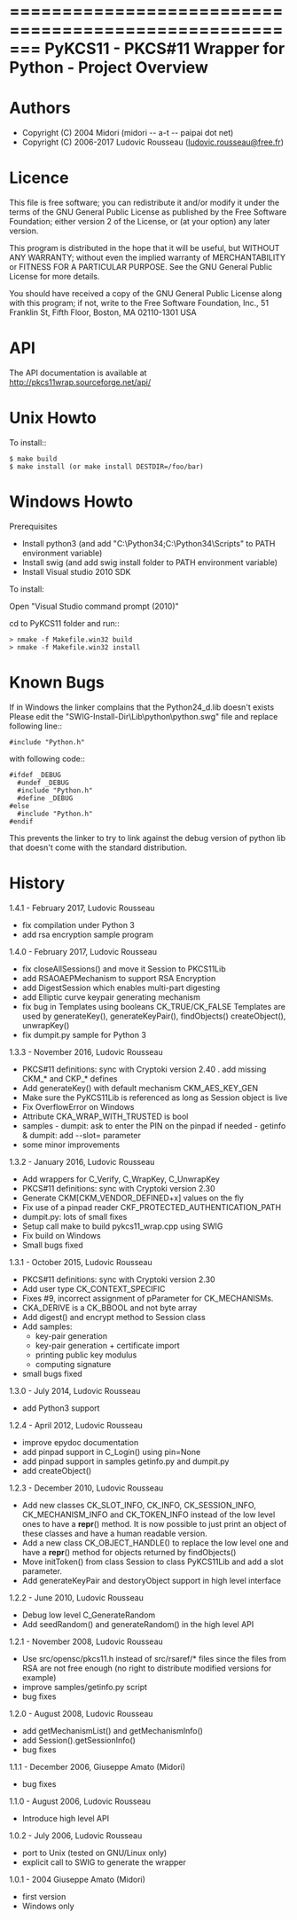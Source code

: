 =======================================================
PyKCS11 - PKCS#11 Wrapper for Python - Project Overview
=======================================================

Authors
=======

- Copyright (C) 2004 Midori (midori -- a-t -- paipai dot net)
- Copyright (C) 2006-2017 Ludovic Rousseau (ludovic.rousseau@free.fr)


Licence
=======

 This file is free software; you can redistribute it and/or modify it
 under the terms of the GNU General Public License as published by
 the Free Software Foundation; either version 2 of the License, or
 (at your option) any later version.

 This program is distributed in the hope that it will be useful, but
 WITHOUT ANY WARRANTY; without even the implied warranty of
 MERCHANTABILITY or FITNESS FOR A PARTICULAR PURPOSE.  See the GNU
 General Public License for more details.

 You should have received a copy of the GNU General Public License
 along with this program; if not, write to the Free Software
 Foundation, Inc., 51 Franklin St, Fifth Floor, Boston, MA  02110-1301 USA

API
===
The API documentation is available at http://pkcs11wrap.sourceforge.net/api/

Unix Howto
==========
To install::

    $ make build
    $ make install (or make install DESTDIR=/foo/bar)


Windows Howto
=============

Prerequisites

* Install python3 (and add "C:\Python34;C:\Python34\Scripts" to PATH
  environment variable)
* Install swig (and add swig install folder to PATH environment variable)
* Install Visual studio 2010 SDK

To install:

Open "Visual Studio command prompt (2010)"

cd to PyKCS11 folder and run::

    > nmake -f Makefile.win32 build
    > nmake -f Makefile.win32 install


Known Bugs
==========

If in Windows the linker complains that the Python24_d.lib doesn't exists
Please edit the "SWIG-Install-Dir\Lib\python\python.swg" file and replace
following line::

    #include "Python.h"

with following code::

    #ifdef _DEBUG
      #undef _DEBUG
      #include "Python.h"
      #define _DEBUG
    #else
      #include "Python.h"
    #endif

This prevents the linker to try to link against the debug version of python lib
that doesn't come with the standard distribution.


History
=======

1.4.1 - February 2017, Ludovic Rousseau
   - fix compilation under Python 3
   - add rsa encryption sample program

1.4.0 - February 2017, Ludovic Rousseau
   - fix closeAllSessions() and move it Session to PKCS11Lib
   - add RSAOAEPMechanism to support RSA Encryption
   - add DigestSession which enables multi-part digesting
   - add Elliptic curve keypair generating mechanism
   - fix bug in Templates using booleans CK_TRUE/CK_FALSE
     Templates are used by generateKey(), generateKeyPair(),
     findObjects() createObject(), unwrapKey()
   - fix dumpit.py sample for Python 3

1.3.3 - November 2016, Ludovic Rousseau
   - PKCS#11 definitions: sync with Cryptoki version 2.40
     . add missing CKM_* and CKP_* defines
   - Add generateKey() with default mechanism CKM_AES_KEY_GEN
   - Make sure the PyKCS11Lib is referenced as long as Session object is live
   - Fix OverflowError on Windows
   - Attribute CKA_WRAP_WITH_TRUSTED is bool
   - samples
    - dumpit: ask to enter the PIN on the pinpad if needed
    - getinfo & dumpit: add --slot= parameter
   - some minor improvements

1.3.2 - January 2016, Ludovic Rousseau
   - Add wrappers for C_Verify, C_WrapKey, C_UnwrapKey
   - PKCS#11 definitions: sync with Cryptoki version 2.30
   - Generate CKM[CKM_VENDOR_DEFINED+x] values on the fly
   - Fix use of a pinpad reader CKF_PROTECTED_AUTHENTICATION_PATH
   - dumpit.py: lots of small fixes
   - Setup call make to build pykcs11_wrap.cpp using SWIG
   - Fix build on Windows
   - Small bugs fixed

1.3.1 - October 2015, Ludovic Rousseau
   - PKCS#11 definitions: sync with Cryptoki version 2.30
   - Add user type CK_CONTEXT_SPECIFIC
   - Fixes #9, incorrect assignment of pParameter for CK_MECHANISMs.
   - CKA_DERIVE is a CK_BBOOL and not byte array
   - Add digest() and encrypt method to Session class
   - Add samples:
      - key-pair generation
      - key-pair generation + certificate import
      - printing public key modulus
      - computing signature
   - small bugs fixed

1.3.0 - July 2014, Ludovic Rousseau
   - add Python3 support

1.2.4 - April 2012, Ludovic Rousseau
   - improve epydoc documentation
   - add pinpad support in C_Login() using pin=None
   - add pinpad support in samples getinfo.py and dumpit.py
   - add createObject()

1.2.3 - December 2010, Ludovic Rousseau
   - Add new classes CK_SLOT_INFO, CK_INFO, CK_SESSION_INFO,
     CK_MECHANISM_INFO and CK_TOKEN_INFO instead of the low level ones
     to have a __repr__() method.  It is now possible to just print an
     object of these classes and have a human readable version.
   - Add a new class CK_OBJECT_HANDLE() to replace the low level one
     and have a __repr__() method for objects returned by findObjects()
   - Move initToken() from class Session to class PyKCS11Lib and add a
     slot parameter.
   - Add generateKeyPair and destoryObject support in high level
     interface

1.2.2 - June 2010, Ludovic Rousseau
   - Debug low level C_GenerateRandom
   - Add seedRandom() and generateRandom() in the high level API

1.2.1 - November 2008, Ludovic Rousseau
   - Use src/opensc/pkcs11.h instead of src/rsaref/* files since the
     files from RSA are not free enough (no right to distribute modified
     versions for example)
   - improve samples/getinfo.py script
   - bug fixes

1.2.0 - August 2008, Ludovic Rousseau
   - add getMechanismList() and getMechanismInfo()
   - add Session().getSessionInfo()
   - bug fixes

1.1.1 - December 2006, Giuseppe Amato (Midori)
   - bug fixes

1.1.0 - August 2006, Ludovic Rousseau
   - Introduce high level API

1.0.2 - July 2006, Ludovic Rousseau
   - port to Unix (tested on GNU/Linux only)
   - explicit call to SWIG to generate the wrapper

1.0.1 - 2004 Giuseppe Amato (Midori)
   - first version
   - Windows only
